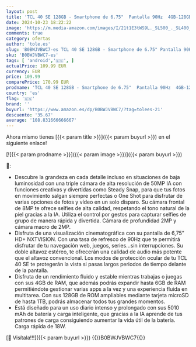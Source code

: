 ```yaml
---
layout: post
title: 'TCL 40 SE 128GB - Smartphone de 6.75"  Pantalla 90Hz  4GB-128GB  Ampliable MicroSD  Dual SIM  Cámara 50MP  Batería 5010mAh  Doble Altavoz estéreo  Android 13.  Dark Grey'
date: 2024-10-23 18:22:22
image: 'https://m.media-amazon.com/images/I/21t1E3tWS9L._SL500_._SL400_.jpg'
comments: true
category: ofertas
author: 'tole.es'
slug: 'B0BWJVBWC7-es TCL 40 SE 128GB - Smartphone de 6.75" Pantalla 90Hz...'
sku: 'B0BWJVBWC7-es'
tags: [ 'android','🇪🇸', ]
actualPrice: 109.99 EUR
currency: EUR
price: 109.99
comparePrice: 170.99 EUR
prodname: 'TCL 40 SE 128GB - Smartphone de 6.75"  Pantalla 90Hz  4GB-128GB  Ampliable MicroSD  Dual SIM  Cámara 50MP  Batería 5010mAh  Doble Altavoz estéreo  Android 13.  Dark Grey'
country: 'es'
flag: '🇪🇸'
brand: ''
buyurl: 'https://www.amazon.es/dp/B0BWJVBWC7/?tag=tolees-21'
descuento: '35.67'
average: '108.831666666667'
---
```


Ahora mismo tienes [{{< param title >}}]({{< param buyurl >}}) en el siguiente enlace!

[![{{< param prodname >}}]({{< param image >}})]({{< param buyurl >}})

🔎:

- Descubre la grandeza en cada detalle incluso en situaciones de baja luminosidad con una triple cámara de alta resolución de 50MP IA con funciones creativas y divertidas como Steady Snap, para que tus fotos en movimiento salgan siempre perfectas o One Shot para disfrutar de varias opciones de fotos y vídeo en un solo disparo. Su cámara frontal de 8MP te ofrece selfies de alta calidad, respetando el tono natural de la piel gracias a la IA. Utiliza el control por gestos para capturar selfies de grupo de manera rápida y divertida. Cámara de profundidad 2MP y cámara macro de 2MP.
- Disfruta de una visualización cinematográfica con su pantalla de 6,75” HD+ NXTVISION. Con una tasa de refresco de 90Hz que te permitirá disfrutar de tu navegación web, juegos, series…sin interrupciones. Su doble altavoz estéreo, te ofrecerán una calidad de audio más potente que el altavoz convencional. Los modos de protección ocular de tu TCL 40 SE te protegerán la vista si pasas largos periodos de tiempo delante de la pantalla.
- Disfruta de un rendimiento fluido y estable mientras trabajas o juegas con sus 4GB de RAM, que además podrás expandir hasta 6GB de RAM permitiéndote gestionar varias apps a la vez y una experiencia fluida en multitarea. Con sus 128GB de ROM ampliables mediante tarjeta microSD de hasta 1TB, podrás almacenar todos tus grandes momentos.
- Está diseñado para un uso diario intenso y prolongado con sus 5010 mAh de batería y carga inteligente, que gracias a la IA aprende de tus patrones de carga consiguiendo aumentar la vida útil de la batería. Carga rápida de 18W.

[🛒 Visítala!!!]({{< param buyurl >}})
{{<world>}}B0BWJVBWC7{{</world>}}

